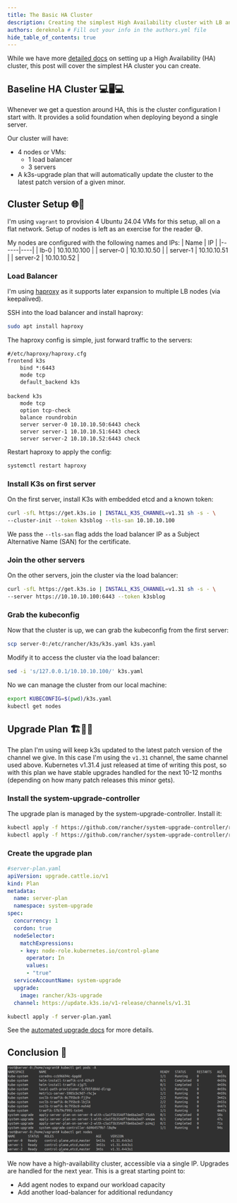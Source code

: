 ```yaml
---
title: The Basic HA Cluster
description: Creating the simplest High Availability cluster with LB and upgrading
authors: dereknola # Fill out your info in the authors.yml file
hide_table_of_contents: true
---
```


While we have more [detailed docs](/datastore/ha-embedded/) on setting up a High Availability (HA) cluster, this post will cover the simplest HA cluster you can create. 

<!-- truncate -->
## Baseline HA Cluster 💻🖥️💻

Whenever we get a question around HA, this is the cluster configuration I start with. It provides a solid foundation when deploying beyond a single server.

Our cluster will have:
- 4 nodes or VMs:
    - 1 load balancer
    - 3 servers
- A k3s-upgrade plan that will automatically update the cluster to the latest patch version of a given minor.

## Cluster Setup 🌐🔧

I'm using `vagrant` to provision 4 Ubuntu 24.04 VMs for this setup, all on a flat network. Setup of nodes is left as an exercise for the reader 😅.

My nodes are configured with the following names and IPs:
| Name | IP |
|------|----|
| lb-0 | 10.10.10.100 |
| server-0 | 10.10.10.50 |
| server-1 | 10.10.10.51 |
| server-2 | 10.10.10.52 |

### Load Balancer

I'm using [haproxy](https://www.haproxy.org/) as it supports later expansion to multiple LB nodes (via keepalived).

SSH into the load balancer and install haproxy:

```bash
sudo apt install haproxy
```

The haproxy config is simple, just forward traffic to the servers:

```
#/etc/haproxy/haproxy.cfg
frontend k3s
    bind *:6443
    mode tcp
    default_backend k3s

backend k3s
    mode tcp
    option tcp-check
    balance roundrobin
    server server-0 10.10.10.50:6443 check
    server server-1 10.10.10.51:6443 check
    server server-2 10.10.10.52:6443 check
```

Restart haproxy to apply the config:

```bash
systemctl restart haproxy
```

### Install K3s on first server

On the first server, install K3s with embedded etcd and a known token:

```bash
curl -sfL https://get.k3s.io | INSTALL_K3S_CHANNEL=v1.31 sh -s - \
--cluster-init --token k3sblog --tls-san 10.10.10.100
```

We pass the `--tls-san` flag adds the load balancer IP as a Subject Alternative Name (SAN) for the certificate.

### Join the other servers

On the other servers, join the cluster via the load balancer:

```bash
curl -sfL https://get.k3s.io | INSTALL_K3S_CHANNEL=v1.31 sh -s - \
--server https://10.10.10.100:6443 --token k3sblog
```

### Grab the kubeconfig

Now that the cluster is up, we can grab the kubeconfig from the first server:

```bash
scp server-0:/etc/rancher/k3s/k3s.yaml k3s.yaml
```

Modify it to access the cluster via the load balancer:

```bash
sed -i 's/127.0.0.1/10.10.10.100/' k3s.yaml
```

No we can manage the cluster from our local machine:

```bash
export KUBECONFIG=$(pwd)/k3s.yaml
kubectl get nodes
```

## Upgrade Plan 🏗️📝📐

The plan I'm using will keep k3s updated to the latest patch version of the channel we give. In this case I'm using the `v1.31` channel, the same channel used above. Kubernetes v1.31.4 just released at time of writing this post, so with this plan we have stable upgrades handled for the next 10-12 months (depending on how many patch releases this minor gets).

### Install the system-upgrade-controller

The upgrade plan is managed by the system-upgrade-controller. Install it:

```bash
kubectl apply -f https://github.com/rancher/system-upgrade-controller/releases/latest/download/system-upgrade-controller.yaml
kubectl apply -f https://github.com/rancher/system-upgrade-controller/releases/latest/download/crd.yaml
```

### Create the upgrade plan
```yaml
#server-plan.yaml
apiVersion: upgrade.cattle.io/v1
kind: Plan
metadata:
  name: server-plan
  namespace: system-upgrade
spec:
  concurrency: 1
  cordon: true
  nodeSelector:
    matchExpressions:
    - key: node-role.kubernetes.io/control-plane
      operator: In
      values:
      - "true"
  serviceAccountName: system-upgrade
  upgrade:
    image: rancher/k3s-upgrade
  channel: https://update.k3s.io/v1-release/channels/v1.31
```

```bash
kubectl apply -f server-plan.yaml
```

See the [automated upgrade docs](/upgrades/automated) for more details.


## Conclusion 🚀

![kubectl summary](kubectl.png)

We now have a high-availability cluster, accessible via a single IP. Upgrades are handled for the next year. This is a great starting point to:
- Add agent nodes to expand our workload capacity
- Add another load-balancer for additional redundancy